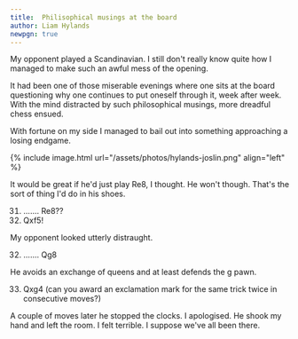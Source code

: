 ```yaml
---
title:  Philisophical musings at the board
author: Liam Hylands
newpgn: true
---
```


My opponent played a Scandinavian. I still don't really know quite how I managed to make such an awful mess of the opening.

It had been one of those miserable evenings where one sits at the board questioning why one continues to put oneself through it, week after week. With the mind distracted by such philosophical musings, more dreadful chess ensued.

With fortune on my side I managed to bail out into something approaching a losing endgame.

{% include image.html url="/assets/photos/hylands-joslin.png" align="left" %}

<divi style="margin: 5px 10px 5px 10px;">

<p>It would be great if he'd just play Re8, I thought.  He won't though. That's the sort of thing I'd do in his shoes.</p> 


 31. .......     Re8??<br/>
 32. Qxf5!<br/>

<p>My opponent looked utterly distraught.</p> 

 32. .......  Qg8<br/>

<p>He avoids an exchange of queens and at least defends the g pawn.</p>

 33. Qxg4 (can you award an exclamation mark for the same trick twice in consecutive moves?)

<p>A couple of moves later he stopped the clocks.  I apologised.  He shook my hand and left the room.  I felt terrible.  I suppose we've all been there.</p>
</div>
